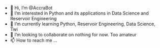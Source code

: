 - 👋 Hi, I’m @AccraBot
- 👀 I’m interested in Python and its applications in Data Science and Reservoir Engineering
- 🌱 I’m currently learning Python, Reservoir Engineering, Data Science, Twi
- 💞️ I’m looking to collaborate on nothing for now. Too amateur
- 📫 How to reach me ...

<!---
AccraBot/AccraBot is a ✨ special ✨ repository because its `README.md` (this file) appears on your GitHub profile.
You can click the Preview link to take a look at your changes.
--->
